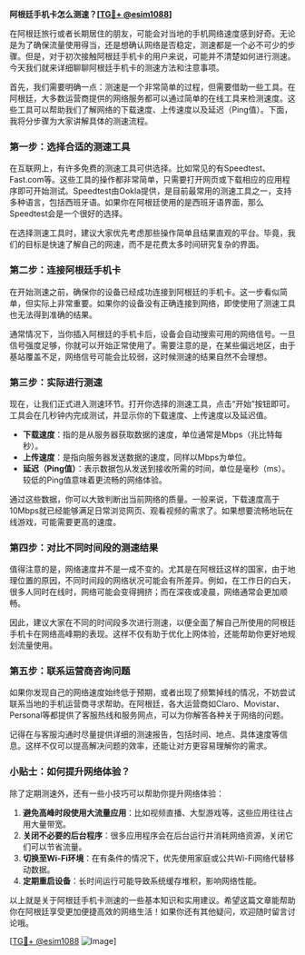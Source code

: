 **阿根廷手机卡怎么测速？[[TG💪+ @esim1088](https://t.me/s/esim1088)]**

在阿根廷旅行或者长期居住的朋友，可能会对当地的手机网络速度感到好奇。无论是为了确保流量使用得当，还是想确认网络是否稳定，测速都是一个必不可少的步骤。但是，对于初次接触阿根廷手机卡的用户来说，可能并不清楚如何进行测速。今天我们就来详细聊聊阿根廷手机卡的测速方法和注意事项。

首先，我们需要明确一点：测速是一个非常简单的过程，但需要借助一些工具。在阿根廷，大多数运营商提供的网络服务都可以通过简单的在线工具来检测速度。这些工具可以帮助我们了解网络的下载速度、上传速度以及延迟（Ping值）。下面，我将分步骤为大家讲解具体的测速流程。

### 第一步：选择合适的测速工具

在互联网上，有许多免费的测速工具可供选择。比如常见的有Speedtest、Fast.com等。这些工具的操作都非常简单，只需要打开网页或下载相应的应用程序即可开始测试。Speedtest由Ookla提供，是目前最常用的测速工具之一，支持多种语言，包括西班牙语。如果你在阿根廷使用的是西班牙语界面，那么Speedtest会是一个很好的选择。

在选择测速工具时，建议大家优先考虑那些操作简单且结果直观的平台。毕竟，我们的目标是快速了解自己的网速，而不是花费太多时间研究复杂的界面。

### 第二步：连接阿根廷手机卡

在开始测速之前，确保你的设备已经成功连接到阿根廷的手机卡。这一步看似简单，但实际上非常重要。如果你的设备没有正确连接到网络，即使使用了测速工具也无法得到准确的结果。

通常情况下，当你插入阿根廷的手机卡后，设备会自动搜索可用的网络信号。一旦信号强度足够，你就可以开始正常使用了。需要注意的是，在某些偏远地区，由于基站覆盖不足，网络信号可能会比较弱，这时候测速的结果自然不会理想。

### 第三步：实际进行测速

现在，让我们正式进入测速环节。打开你选择的测速工具，点击“开始”按钮即可。工具会在几秒钟内完成测试，并显示你的下载速度、上传速度以及延迟值。

- **下载速度**：指的是从服务器获取数据的速度，单位通常是Mbps（兆比特每秒）。
- **上传速度**：是指向服务器发送数据的速度，同样以Mbps为单位。
- **延迟（Ping值）**：表示数据包从发送到接收所需的时间，单位是毫秒（ms）。较低的Ping值意味着更流畅的网络体验。

通过这些数据，你可以大致判断出当前网络的质量。一般来说，下载速度高于10Mbps就已经能够满足日常浏览网页、观看视频的需求了。如果想要流畅地玩在线游戏，可能需要更高的速度。

### 第四步：对比不同时间段的测速结果

值得注意的是，网络速度并不是一成不变的。尤其是在阿根廷这样的国家，由于地理位置的原因，不同时间段的网络状况可能会有所差异。例如，在工作日的白天，很多人同时在线时，网络可能会变得拥挤；而在深夜或凌晨，网络通常会更加顺畅。

因此，建议大家在不同的时间段多次进行测速，以便全面了解自己所使用的阿根廷手机卡在网络高峰期的表现。这样不仅有助于优化上网体验，还能帮助你更好地规划流量使用。

### 第五步：联系运营商咨询问题

如果你发现自己的网络速度始终低于预期，或者出现了频繁掉线的情况，不妨尝试联系当地的手机运营商寻求帮助。在阿根廷，各大运营商如Claro、Movistar、Personal等都提供了客服热线和服务网点，可以为你解答各种关于网络的问题。

记得在与客服沟通时尽量提供详细的测速报告，包括时间、地点、具体速度等信息。这样不仅可以提高解决问题的效率，还能让对方更容易理解你的需求。

### 小贴士：如何提升网络体验？

除了定期测速外，还有一些小技巧可以帮助你提升网络体验：

1. **避免高峰时段使用大流量应用**：比如视频直播、大型游戏等，这些应用往往占用大量带宽。
2. **关闭不必要的后台程序**：很多应用程序会在后台运行并消耗网络资源，关闭它们可以节省流量。
3. **切换至Wi-Fi环境**：在有条件的情况下，优先使用家庭或公共Wi-Fi网络代替移动数据。
4. **定期重启设备**：长时间运行可能导致系统缓存堆积，影响网络性能。

以上就是关于阿根廷手机卡测速的一些基本知识和实用建议。希望这篇文章能帮助你在阿根廷享受更加便捷高效的网络生活！如果你还有其他疑问，欢迎随时留言讨论哦。

[[TG💪+ @esim1088](https://t.me/s/esim1088) ![Image](https://i.postimg.cc/4NQfJmqS/Snipaste-2025-05-13-00-14-12.png)]